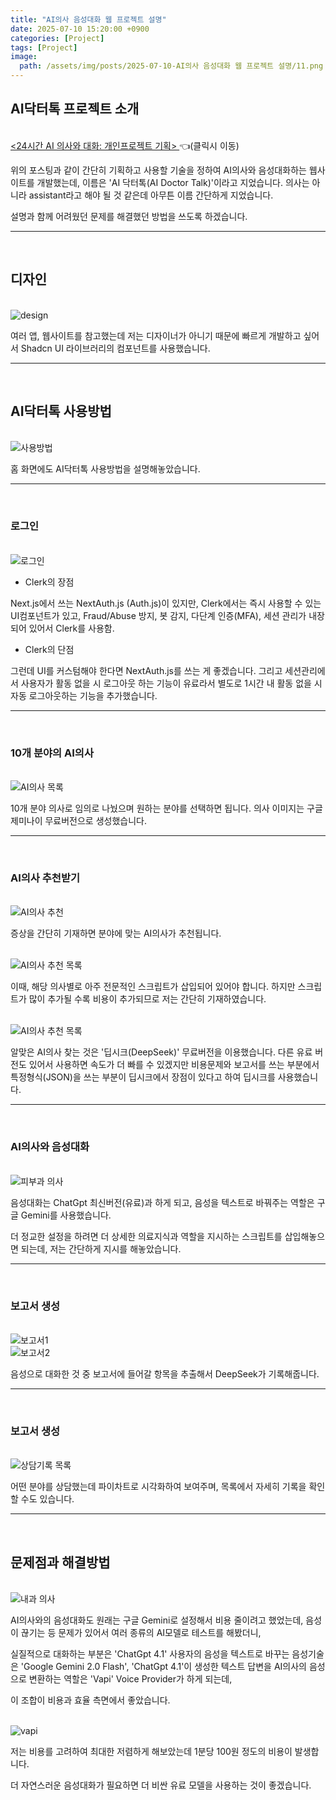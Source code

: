 ```yaml
---
title: "AI의사 음성대화 웹 프로젝트 설명"
date: 2025-07-10 15:20:00 +0900
categories: [Project]
tags: [Project]
image:
  path: /assets/img/posts/2025-07-10-AI의사 음성대화 웹 프로젝트 설명/11.png
---
```


## AI닥터톡 프로젝트 소개

<br>

<a href="https://1129whk.github.io/posts/24%EC%8B%9C%EA%B0%84-AI-%EC%9D%98%EC%82%AC%EC%99%80-%EB%8C%80%ED%99%94-%EA%B0%9C%EC%9D%B8%ED%94%84%EB%A1%9C%EC%A0%9D%ED%8A%B8-%EA%B8%B0%ED%9A%8D/" target="_blank">
  <24시간 AI 의사와 대화: 개인프로젝트 기획>
</a>
 👈(클릭시 이동)

위의 포스팅과 같이 간단히 기획하고 사용할 기술을 정하여 AI의사와 음성대화하는 웹사이트를 개발했는데, 이름은 'AI 닥터톡(AI Doctor Talk)'이라고 지었습니다.
의사는 아니라 assistant라고 해야 될 것 같은데 아무튼 이름 간단하게 지었습니다.

설명과 함께 어려웠던 문제를 해결했던 방법을 쓰도록 하겠습니다.

<hr>
<br>

## 디자인

<br>

<img src="/assets/img/posts/2025-07-10-AI의사 음성대화 웹 프로젝트 설명/1.png" alt="design">

<br>

여러 앱, 웹사이트를 참고했는데 저는 디자이너가 아니기 때문에 빠르게 개발하고 싶어서 Shadcn UI 라이브러리의 컴포넌트를 사용했습니다.

<hr>
<br>

## AI닥터톡 사용방법

<br>

<img src="/assets/img/posts/2025-07-10-AI의사 음성대화 웹 프로젝트 설명/2.png" alt="사용방법">

<br>

홈 화면에도 AI닥터톡 사용방법을 설명해놓았습니다.

<hr>
<br>

### 로그인

<br>

<img src="/assets/img/posts/2025-07-10-AI의사 음성대화 웹 프로젝트 설명/3.png" alt="로그인">

<br>

- Clerk의 장점

Next.js에서 쓰는 NextAuth.js (Auth.js)이 있지만,
Clerk에서는 즉시 사용할 수 있는 UI컴포넌트가 있고,
Fraud/Abuse 방지, 봇 감지, 다단계 인증(MFA), 세션 관리가 내장되어 있어서 Clerk를 사용함.

- Clerk의 단점

그런데 UI를 커스텀해야 한다면  NextAuth.js를 쓰는 게 좋겠습니다.
그리고 세션관리에서 사용자가 활동 없을 시 로그아웃 하는 기능이 유료라서
별도로 1시간 내 활동 없을 시 자동 로그아웃하는 기능을 추가했습니다.

<hr>
<br>

### 10개 분야의 AI의사

<br>

<img src="/assets/img/posts/2025-07-10-AI의사 음성대화 웹 프로젝트 설명/4.png" alt="AI의사 목록">

<br>

10개 분야 의사로 임의로 나눴으며 원하는 분야를 선택하면 됩니다.
의사 이미지는 구글 제미나이 무료버전으로 생성했습니다.

<hr>
<br>

### AI의사 추천받기

<br>

<img src="/assets/img/posts/2025-07-10-AI의사 음성대화 웹 프로젝트 설명/5.png" alt="AI의사 추천">

<br>

증상을 간단히 기재하면 분야에 맞는 AI의사가 추천됩니다.

<br>

<img src="/assets/img/posts/2025-07-10-AI의사 음성대화 웹 프로젝트 설명/6.png" alt="AI의사 추천 목록">

<br>

이때, 해당 의사별로 아주 전문적인 스크립트가 삽입되어 있어야 합니다.
하지만 스크립트가 많이 추가될 수록 비용이 추가되므로 저는 간단히 기재하였습니다.

<br>

<img src="/assets/img/posts/2025-07-10-AI의사 음성대화 웹 프로젝트 설명/6.png" alt="AI의사 추천 목록">

<br>

알맞은 AI의사 찾는 것은 '딥시크(DeepSeek)' 무료버전을 이용했습니다.
다른 유료 버전도 있어서 사용하면 속도가 더 빠를 수 있겠지만 비용문제와
보고서를 쓰는 부분에서 특정형식(JSON)을 쓰는 부분이 딥시크에서 장점이 있다고 하여 딥시크를 사용했습니다.

<hr>
<br>

### AI의사와 음성대화

<br>

<img src="/assets/img/posts/2025-07-10-AI의사 음성대화 웹 프로젝트 설명/7.png" alt="피부과 의사">

<br>

음성대화는 ChatGpt 최신버전(유료)과 하게 되고, 음성을 텍스트로 바꿔주는 역할은 구글 Gemini를 사용했습니다.

더 정교한 설정을 하려면 더 상세한 의료지식과 역할을 지시하는 스크립트를 삽입해놓으면 되는데, 저는 간단하게 지시를 해놓았습니다.


<hr>
<br>

### 보고서 생성

<br>

<img src="/assets/img/posts/2025-07-10-AI의사 음성대화 웹 프로젝트 설명/8.png" alt="보고서1">

<br>

<img src="/assets/img/posts/2025-07-10-AI의사 음성대화 웹 프로젝트 설명/9.png" alt="보고서2">

<br>

음성으로 대화한 것 중 보고서에 들어갈 항목을 추출해서 DeepSeek가 기록해줍니다.

<hr>
<br>


### 보고서 생성

<br>

<img src="/assets/img/posts/2025-07-10-AI의사 음성대화 웹 프로젝트 설명/10.png" alt="상담기록 목록">

어떤 분야를 상담했는데 파이차트로 시각화하여 보여주며,
목록에서 자세히 기록을 확인할 수도 있습니다.

<hr>
<br>

## 문제점과 해결방법

<br>

<img src="/assets/img/posts/2025-07-10-AI의사 음성대화 웹 프로젝트 설명/12.png" alt="내과 의사">

<br>

AI의사와의 음성대화도 원래는 구글 Gemini로 설정해서 비용 줄이려고 했었는데,
음성이 끊기는 등 문제가 있어서 여러 종류의 AI모델로 테스트를 해봤더니,

실질적으로 대화하는 부분은 'ChatGpt 4.1'
사용자의 음성을 텍스트로 바꾸는 음성기술은 'Google Gemini 2.0 Flash',
'ChatGpt 4.1'이 생성한 텍스트 답변을 AI의사의 음성으로 변환하는 역할은 'Vapi' Voice Provider가 하게 되는데,

이 조합이 비용과 효율 측면에서 좋았습니다.

<br>

<img src="/assets/img/posts/2025-07-10-AI의사 음성대화 웹 프로젝트 설명/13.png" alt="vapi">

저는 비용를 고려하여 최대한 저렴하게 해보았는데 1분당 100원 정도의 비용이 발생합니다.

더 자연스러운 음성대화가 필요하면 더 비싼 유료 모델을 사용하는 것이 좋겠습니다.








 


